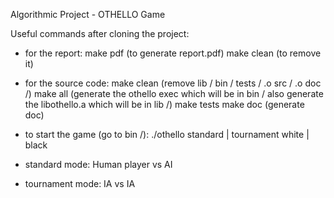 Algorithmic Project - OTHELLO Game

Useful commands after cloning the project:
- for the report: make pdf (to generate report.pdf)
                    make clean (to remove it)
- for the source code: make clean (remove lib / bin / tests / .o src / .o doc /)
                        make all (generate the othello exec which will be in bin / also generate the libothello.a which will be in lib /)
                        make tests
                        make doc (generate doc)
- to start the game (go to bin /): ./othello standard | tournament white | black

- standard mode: Human player vs AI
- tournament mode: IA vs IA
